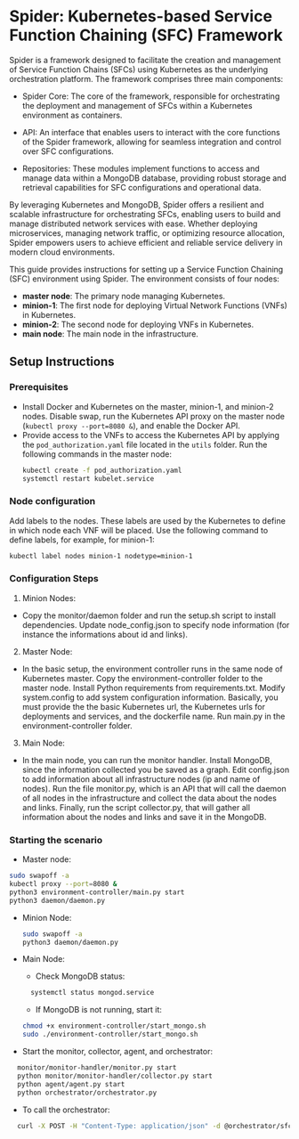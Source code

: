 # Spider: Kubernetes-based Service Function Chaining (SFC) Framework
Spider is a framework designed to facilitate the creation and management of Service Function Chains (SFCs) using Kubernetes as the underlying orchestration platform. The framework comprises three main components:

- Spider Core: The core of the framework, responsible for orchestrating the deployment and management of SFCs within a Kubernetes environment as containers.

- API: An interface that enables users to interact with the core functions of the Spider framework, allowing for seamless integration and control over SFC configurations.

- Repositories: These modules implement functions to access and manage data within a MongoDB database, providing robust storage and retrieval capabilities for SFC configurations and operational data.

By leveraging Kubernetes and MongoDB, Spider offers a resilient and scalable infrastructure for orchestrating SFCs, enabling users to build and manage distributed network services with ease. Whether deploying microservices, managing network traffic, or optimizing resource allocation, Spider empowers users to achieve efficient and reliable service delivery in modern cloud environments.

This guide provides instructions for setting up a Service Function Chaining (SFC) environment using Spider. The environment consists of four nodes:

- **master node**: The primary node managing Kubernetes.
- **minion-1**: The first node for deploying Virtual Network Functions (VNFs) in Kubernetes.
- **minion-2**: The second node for deploying VNFs in Kubernetes.
- **main node**: The main node in the infrastructure.

## Setup Instructions

### Prerequisites

- Install Docker and Kubernetes on the master, minion-1, and minion-2 nodes. Disable swap, run the Kubernetes API proxy on the master node (`kubectl proxy --port=8080 &`), and enable the Docker API.
- Provide access to the VNFs to access the Kubernetes API by applying the `pod_authorization.yaml` file located in the `utils` folder. Run the following commands in the master node:
  ```bash
  kubectl create -f pod_authorization.yaml
  systemctl restart kubelet.service
  ```

### Node configuration
Add labels to the nodes. These labels are used by the Kubernetes to define in which node each VNF will be placed. Use the following command to define labels, for example, for minion-1:
```bash
kubectl label nodes minion-1 nodetype=minion-1
```

### Configuration Steps
1. Minion Nodes:
  - Copy the monitor/daemon folder and run the setup.sh script to install dependencies. Update node_config.json to specify node information (for instance the informations about id and links).
2. Master Node:
  - In the basic setup, the environment controller runs in the same node of Kubernetes master. Copy the environment-controller folder to the master node. Install Python requirements from requirements.txt. Modify system.config to add system configuration information. Basically, you must provide the the basic Kubernetes url, the Kubernetes urls for deployments and services, and the dockerfile name. Run main.py in the environment-controller folder.
3. Main Node:
  - In the main node, you can run the monitor handler. Install MongoDB, since the information collected you be saved as a graph. Edit config.json to add information about all infrastructure nodes (ip and name of nodes). Run the file monitor.py, which is an API that will call the daemon of all nodes in the infrastructure and collect the data about the nodes and links. Finally, run the script collector.py, that will gather all information about the nodes and links and save it in the MongoDB.

### Starting the scenario
- Master node:
```bash
sudo swapoff -a
kubectl proxy --port=8080 &
python3 environment-controller/main.py start
python3 daemon/daemon.py
```

- Minion Node:
  ```bash
  sudo swapoff -a
  python3 daemon/daemon.py
  ```
  
- Main Node:
  - Check MongoDB status:
  ```bash
    systemctl status mongod.service
  ```
  - If MongoDB is not running, start it:
  ```bash
  chmod +x environment-controller/start_mongo.sh
  sudo ./environment-controller/start_mongo.sh
  ```
- Start the monitor, collector, agent, and orchestrator:
```bash
  monitor/monitor-handler/monitor.py start
  python monitor/monitor-handler/collector.py start
  python agent/agent.py start
  python orchestrator/orchestrator.py
```
- To call the orchestrator:
```bash
  curl -X POST -H "Content-Type: application/json" -d @orchestrator/sfc-request-image.json http://192.168.0.209:4996/sfc
```
